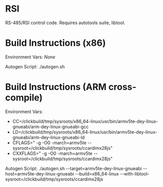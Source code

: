 RSI
===

RS-485/RSI control code.  Requires autotools suite, libtool.

Build Instructions (x86)
========================

Environment Vars:
_None_

Autogen Script:
./autogen.sh

Build Instructions (ARM cross-compile)
======================================

Environment Vars:
- CC=/clickbuild/tmp/sysroots/x86\_64-linux/usr/bin/armv5te-dey-linux-gnueabi/arm-dey-linux-gnueabi-gcc
- LD=/clickbuild/tmp/sysroots/x86\_64-linux/usr/bin/armv5te-dey-linux-gnueabi/arm-dey-linux-gnueabi-ld
- CFLAGS=" -g -O0 -march=armv5te --sysroot=/clickbuild/tmp/sysroots/ccardimx28js"
- CXXFLAGS=" -g -O0 -march=armv5te --sysroot=/clickbuild/tmp/sysroots/ccardimx28js"

Autogen Script:
./autogen.sh --target=armv5te-dey-linux-gnueabi --host=armv5te-dey-linux-gnueabi --build=x86\_64-linux --with-libtool-sysroot=/clickbuild/tmp/sysroots/ccardimx28js 
